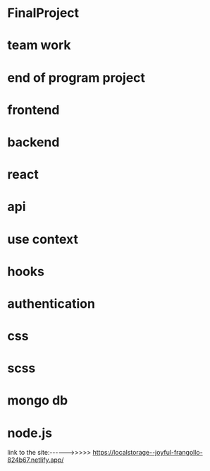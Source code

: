 # FinalProject

# team work
# end of program project
# frontend 
# backend
# react
# api
# use context
# hooks
# authentication
# css
# scss
# mongo db
# node.js


link to the site:------>>>>> https://localstorage--joyful-frangollo-824b67.netlify.app/
